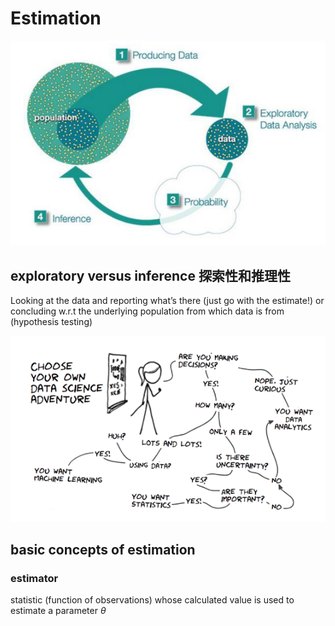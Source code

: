 # Estimation

![1736162042674](image/Estimation/1736162042674.png)


## exploratory versus inference 探索性和推理性


Looking at the data and reporting what’s there (just go with the estimate!) or concluding w.r.t the underlying population from which data is from (hypothesis testing)

![1736162131227](image/Estimation/1736162131227.png)


## basic concepts of estimation



### estimator

statistic (function of observations) whose calculated value is used to estimate a parameter $\theta$ 


###
